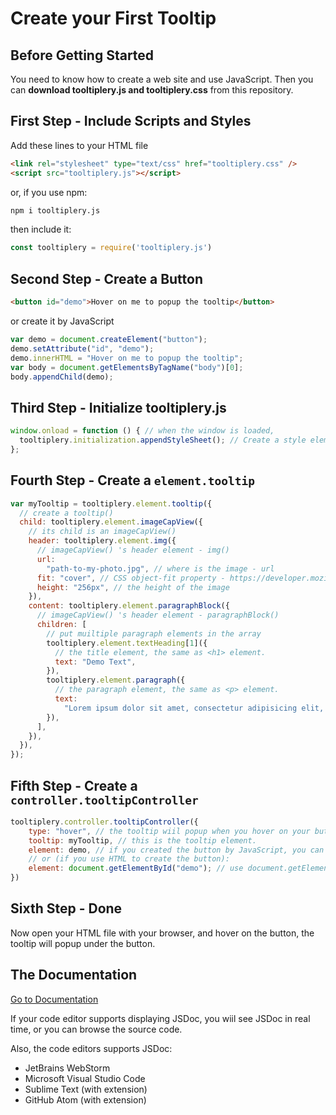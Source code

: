 # Create your First Tooltip

## Before Getting Started

You need to know how to create a web site and use JavaScript. Then you can **download tooltiplery.js and tooltiplery.css** from this repository.

## First Step - Include Scripts and Styles

Add these lines to your HTML file

```html
<link rel="stylesheet" type="text/css" href="tooltiplery.css" />
<script src="tooltiplery.js"></script>
```

or, if you use npm:

```bash
npm i tooltiplery.js
```

then include it:

```js
const tooltiplery = require('tooltiplery.js')
```

## Second Step - Create a Button

```html
<button id="demo">Hover on me to popup the tooltip</button>
```

or create it by JavaScript

```javascript
var demo = document.createElement("button");
demo.setAttribute("id", "demo");
demo.innerHTML = "Hover on me to popup the tooltip";
var body = document.getElementsByTagName("body")[0];
body.appendChild(demo);
```

## Third Step - Initialize tooltiplery.js

```javascript
window.onload = function () { // when the window is loaded,
  tooltiplery.initialization.appendStyleSheet(); // Create a style element that contains main style of tooltiplery.
};
```

## Fourth Step - Create a `element.tooltip`

```javascript
var myTooltip = tooltiplery.element.tooltip({
  // create a tooltip()
  child: tooltiplery.element.imageCapView({
    // its child is an imageCapView()
    header: tooltiplery.element.img({
      // imageCapView() 's header element - img()
      url:
        "path-to-my-photo.jpg", // where is the image - url
      fit: "cover", // CSS object-fit property - https://developer.mozilla.org/en-US/docs/Web/CSS/object-fit
      height: "256px", // the height of the image
    }),
    content: tooltiplery.element.paragraphBlock({
      // imageCapView() 's header element - paragraphBlock()
      children: [
        // put muiltiple paragraph elements in the array
        tooltiplery.element.textHeading[1]({
          // the title element, the same as <h1> element.
          text: "Demo Text",
        }),
        tooltiplery.element.paragraph({
          // the paragraph element, the same as <p> element.
          text:
            "Lorem ipsum dolor sit amet, consectetur adipisicing elit, sed do eiusmod tempor incididunt ut labore et dolore magna aliqua. Ut enim ad minim veniam, quis nostrud exercitation ullamco laboris nisi ut aliquip ex ea commodo consequat. Duis aute irure dolor in reprehenderit in voluptate velit esse cillum dolore eu fugiat nulla pariatur. Excepteur sint occaecat cupidatat non proident, sunt in culpa qui officia deserunt mollit anim id est laborum.",
        }),
      ],
    }),
  }),
});
```

## Fifth Step - Create a `controller.tooltipController`

```javascript
tooltiplery.controller.tooltipController({
    type: "hover", // the tooltip wiil popup when you hover on your button.
    tooltip: myTooltip, // this is the tooltip element.
    element: demo, // if you created the button by JavaScript, you can still use this variable.
    // or (if you use HTML to create the button):
    element: document.getElementById("demo"); // use document.getElementById() to get your HTML element by its ID attribute.
})
```

## Sixth Step - Done

Now open your HTML file with your browser, and hover on the button, the tooltip will popup under the button.

## The Documentation

[Go to Documentation](/main)

If your code editor supports displaying JSDoc, you wiil see JSDoc in real time, or you can browse the source code.

Also, the code editors supports JSDoc:
- JetBrains WebStorm
- Microsoft Visual Studio Code
- Sublime Text (with extension)
- GitHub Atom (with extension)
